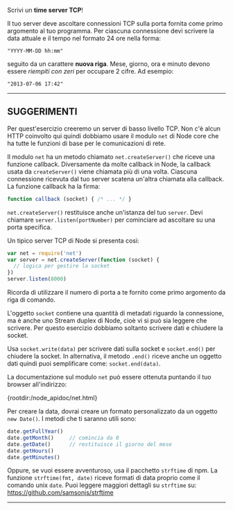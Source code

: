 Scrivi un **time server TCP**!

Il tuo server deve ascoltare connessioni TCP sulla porta fornita come primo argomento al tuo programma. Per ciascuna connessione devi scrivere la data attuale e il tempo nel formato 24 ore nella forma:

```
"YYYY-MM-DD hh:mm"
```

seguito da un carattere **nuova riga**. Mese, giorno, ora e minuto devono essere *riempiti con zeri* per occupare 2 cifre. Ad esempio:

```
"2013-07-06 17:42"
```

----------------------------------------------------------------------
## SUGGERIMENTI

Per quest'esercizio creeremo un server di basso livello TCP. Non c'è alcun HTTP coinvolto qui quindi dobbiamo usare il modulo `net` di Node core che ha tutte le funzioni di base per le comunicazioni di rete.

Il modulo `net` ha un metodo chiamato `net.createServer()` che riceve una funzione callback. Diversamente da molte callback in Node, la callback usata da `createServer()` viene chiamata più di una volta. Ciascuna connessione ricevuta dal tuo server scatena un'altra chiamata alla callback. La funzione callback ha la firma:

```js
function callback (socket) { /* ... */ }
```

`net.createServer()` restituisce anche un'istanza del tuo `server`. Devi chiamare `server.listen(portNumber)` per cominciare ad ascoltare su una porta specifica.

Un tipico server TCP di Node si presenta così:

```js
var net = require('net')
var server = net.createServer(function (socket) {
  // logica per gestire la socket
})
server.listen(8000)
```

Ricorda di utilizzare il numero di porta a te fornito come primo argomento da riga di comando.

L'oggetto `socket` contiene una quantità di metadati riguardo la connessione, ma è anche uno Stream duplex di Node, cioè vi si può sia leggere che scrivere. Per questo esercizio dobbiamo soltanto scrivere dati e chiudere la socket.

Usa `socket.write(data)` per scrivere dati sulla socket e `socket.end()` per chiudere la socket. In alternativa, il metodo `.end()` riceve anche un oggetto dati quindi puoi semplificare come: `socket.end(data)`.

La documentazione sul modulo `net` può essere ottenuta puntando il tuo browser all'indirizzo:

  {rootdir:/node_apidoc/net.html}

Per creare la data, dovrai creare un formato personalizzato da un oggetto `new Date()`. I metodi che ti saranno utili sono:

```js
date.getFullYear()
date.getMonth()     // comincia da 0
date.getDate()      // restituisce il giorno del mese
date.getHours()
date.getMinutes()
```

Oppure, se vuoi essere avventuroso, usa il pacchetto `strftime` di npm. La funzione `strftime(fmt, date)` riceve formati di data proprio come il comando unix `date`. Puoi leggere maggiori dettagli su `strftime` su: https://github.com/samsonjs/strftime

----------------------------------------------------------------------
